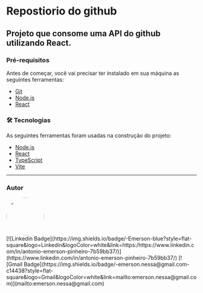 # Repostiorio do github

## Projeto que consome uma API do github utilizando React.

### Pré-requisitos

Antes de começar, você vai precisar ter instalado em sua máquina as seguintes ferramentas:
- [Git](https://git-scm.com)
- [Node.js](https://nodejs.org/en/)
- [React](https://pt-br.reactjs.org/)


### 🛠 Tecnologias

As seguintes ferramentas foram usadas na construção do projeto:

- [Node.js](https://nodejs.org/en/)
- [React](https://pt-br.reactjs.org/)
- [TypeScript](https://www.typescriptlang.org/)
- [Vite](https://vitejs.dev/)

---

### Autor

 <img style="border-radius: 50%;" src="https://avatars.githubusercontent.com/u/45860122?v=4" width="100px;" alt=""/>
 <br />
[![Linkedin Badge](https://img.shields.io/badge/-Emerson-blue?style=flat-square&logo=Linkedin&logoColor=white&link=https:/https://www.linkedin.com/in/antonio-emerson-pinheiro-7b59bb37/)](https://www.linkedin.com/in/antonio-emerson-pinheiro-7b59bb37/) 
[![Gmail Badge](https://img.shields.io/badge/-emerson.nessa@gmail.com-c14438?style=flat-square&logo=Gmail&logoColor=white&link=mailto:emerson.nessa@gmail.com)](mailto:emerson.nessa@gmail.com)
